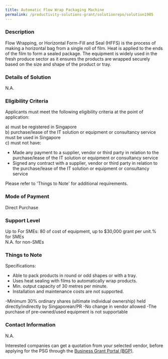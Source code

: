 ```yaml
---
title: Automatic Flow Wrap Packaging Machine
permalink: /productivity-solutions-grant/solutionrepo/solution1985
---
```


### Description

Flow Wrapping, or Horizontal Form-Fill and Seal (HFFS) is the process of making a horizontal bag from a single roll of film. Heat is applied to the ends of the film to form a sealed package. The equipment is widely used in the fresh produce sector as it ensures the products are wrapped securely based on the size and shape of the product or tray.

### Details of Solution

N.A.

### Eligibility Criteria

Applicants must meet the following eligibility criteria at the point of application:

a) must be registered in Singapore <br>
b) purchase/lease of the IT solution or equipment or consultancy service must be used in Singapore <br>
c) must not have:
- Made any payment to a supplier, vendor or third party in relation to the purchase/lease of the IT solution or equipment or consultancy service
- Signed any contract with a supplier, vendor or third party in relation to the purchase/lease of the IT solution or equipment or consultancy service

Please refer to 'Things to Note' for additional requirements.

### Mode of Payment
Direct Purchase

### Support Level
Up to For SMEs: 80 of cost of equipment, up to $30,000 grant per unit.% for SMEs <br>
N.A. for non-SMEs

### Things to Note
Specifications:
- Able to pack products in round or odd shapes or with a tray.
- Uses heat sealing with films to automatically wrap products.
- Min. output capacity of 30 metres per minute.
- Installation and maintenance costs are not supported.

-Minimum 30% ordinary shares (ultimate individual ownership) held directly/indirectly by Singaporean/PR
-No change in vendor allowed
-The purchase of pre-owned/used equipment is not supportable

### Contact Information
N.A.

Interested companies can get a quotation from your selected vendor, before applying for the PSG through the <a target='_blank' rel='noopener' href='https://www.businessgrants.gov.sg/'>Business Grant Portal (BGP)</a>.
